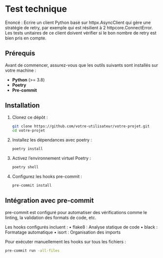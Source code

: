 # Test technique

Enoncé : Ecrire un client Python basé sur httpx.AsyncClient qui gère une stratégie de retry, par exemple qui est résilient à 2 httpcore.ConnectError.
Les tests unitaires de ce client doivent vérifier si le bon nombre de retry est bien pris en compte.

## Prérequis

Avant de commencer, assurez-vous que les outils suivants sont installés sur votre machine :

- **Python** (>= 3.8)
- **Poetry**
- **Pre-commit**

## Installation

1. Clonez ce dépôt :

   ```bash
   git clone https://github.com/votre-utilisateur/votre-projet.git
   cd votre-projet
   ```

2. Installez les dépendances avec poetry :

    ```bash
    poetry install
    ```

3. Activez l’environnement virtuel Poetry :
    ```bash
    poetry shell
    ```

4. Configurez les hooks pre-commit :
    ```bash
    pre-commit install
    ```

## Intégration avec pre-commit

pre-commit est configuré pour automatiser des vérifications comme le linting, la validation des formats de code, etc.

Les hooks configurés incluent :
	•	flake8 : Analyse statique de code
	•	black : Formatage automatique
	•	isort : Organisation des imports

Pour exécuter manuellement les hooks sur tous les fichiers :

```bash
pre-commit run -all-files
```

